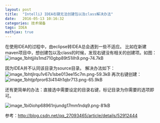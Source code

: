 ```yaml
---
layout: post
title:  "IntelliJ IDEA右键无法创建包以及class解决办法"
date:   2016-05-13 10:16:32
categories: 技术储备
tags: IDEA
mathjax: true
---
```


在使用IDEA的过程中，由eclipse转IDEA总会遇到一些不适应。
比如在新建maven项目中，想创建包以及class的时候，发现右键没有相关的创建项。如图：
![image_1bhtjjils1md710gbp89t51ilh9.png-74.7kB][1]




因为IDEA并不认同该目录为source目录。
解决办法如下：
![image_1bhtjlrqu1v67s1sbe013ee15c7m.png-59.3kB][2]
再次右键创建：
![image_1bhtjpfpror63i41l4h1qbr713.png-65.9kB][3]

还有更简单的办法：直接选中需要设定的目录右键，标记目录为你需要的选项即可。

![image_1bi0iohp68961njundg17mm1ndq9.png-81kB][4]

参考：http://blog.csdn.net/qq_27093465/article/details/52912444


  [1]: http://static.zybuluo.com/coldxiangyu/7onnnpec09ouvm33jdpvota0/image_1bhtjjils1md710gbp89t51ilh9.png
  [2]: http://static.zybuluo.com/coldxiangyu/nss9g5mljtnvp2kt3by00s4x/image_1bhtjlrqu1v67s1sbe013ee15c7m.png
  [3]: http://static.zybuluo.com/coldxiangyu/ef5e700ch56tbotmu18zribc/image_1bhtjpfpror63i41l4h1qbr713.png
  [4]: http://static.zybuluo.com/coldxiangyu/stpjzl323j7a99de0g06ijqx/image_1bi0iohp68961njundg17mm1ndq9.png
